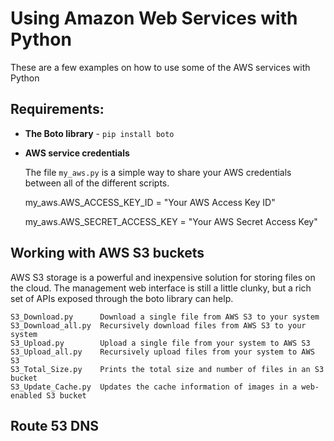 Using Amazon Web Services with Python
========================================

These are a few examples on how to use some of the AWS services with Python


## Requirements:

* **The Boto library** - `pip install boto`
* **AWS service credentials** 
  
    The file `my_aws.py` is a simple way to share your AWS credentials between all of the different scripts.

    my_aws.AWS_ACCESS_KEY_ID = "Your AWS Access Key ID"
    
    my_aws.AWS_SECRET_ACCESS_KEY = "Your AWS Secret Access Key"


## Working with AWS S3 buckets

AWS S3 storage is a powerful and inexpensive solution for storing files on the cloud. The management web interface is still a little clunky, but a rich set of APIs exposed through the boto library can help.
    
    S3_Download.py      Download a single file from AWS S3 to your system
    S3_Download_all.py  Recursively download files from AWS S3 to your system
    S3_Upload.py        Upload a single file from your system to AWS S3
    S3_Upload_all.py    Recursively upload files from your system to AWS S3
    S3_Total_Size.py    Prints the total size and number of files in an S3 bucket
    S3_Update_Cache.py  Updates the cache information of images in a web-enabled S3 bucket

## Route 53 DNS

